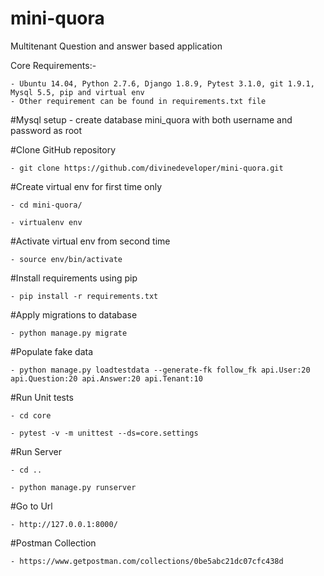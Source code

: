 # mini-quora
Multitenant Question and answer based application

Core Requirements:-

    - Ubuntu 14.04, Python 2.7.6, Django 1.8.9, Pytest 3.1.0, git 1.9.1, Mysql 5.5, pip and virtual env
    - Other requirement can be found in requirements.txt file 


#Mysql setup
	- create database mini_quora with both username and password as root

#Clone GitHub repository

    - git clone https://github.com/divinedeveloper/mini-quora.git


#Create virtual env for first time only

    - cd mini-quora/

    - virtualenv env


#Activate virtual env from second time

    - source env/bin/activate


#Install requirements using pip

    - pip install -r requirements.txt

#Apply migrations to database

	- python manage.py migrate

#Populate fake data

	- python manage.py loadtestdata --generate-fk follow_fk api.User:20 api.Question:20 api.Answer:20 api.Tenant:10

#Run Unit tests

	- cd core

	- pytest -v -m unittest --ds=core.settings

#Run Server

	- cd ..

	- python manage.py runserver

#Go to Url

	- http://127.0.0.1:8000/

#Postman Collection

	- https://www.getpostman.com/collections/0be5abc21dc07cfc438d

